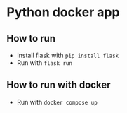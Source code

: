 # Python docker app

## How to run

- Install flask with `pip install flask`
- Run with `flask run`

## How to run with docker

- Run with `docker compose up`
